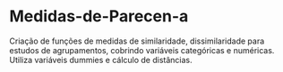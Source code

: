 # Medidas-de-Parecen-a
Criação de funções de medidas de similaridade, dissimilaridade para estudos de agrupamentos, cobrindo variáveis categóricas e numéricas. Utiliza variáveis dummies e cálculo de distâncias.
